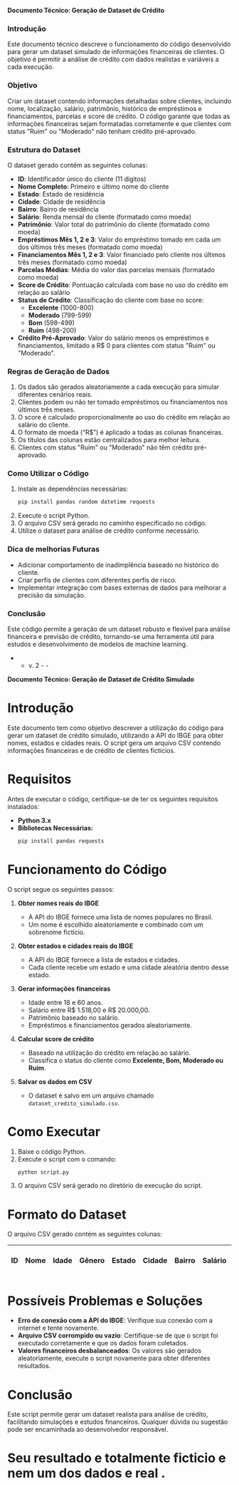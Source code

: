 **Documento Técnico: Geração de Dataset de Crédito**

### Introdução
Este documento técnico descreve o funcionamento do código desenvolvido para gerar um dataset simulado de informações financeiras de clientes. O objetivo é permitir a análise de crédito com dados realistas e variáveis a cada execução.

### Objetivo
Criar um dataset contendo informações detalhadas sobre clientes, incluindo nome, localização, salário, patrimônio, histórico de empréstimos e financiamentos, parcelas e score de crédito. O código garante que todas as informações financeiras sejam formatadas corretamente e que clientes com status "Ruim" ou "Moderado" não tenham crédito pré-aprovado.

### Estrutura do Dataset
O dataset gerado contém as seguintes colunas:

- **ID**: Identificador único do cliente (11 dígitos)
- **Nome Completo**: Primeiro e último nome do cliente
- **Estado**: Estado de residência
- **Cidade**: Cidade de residência
- **Bairro**: Bairro de residência
- **Salário**: Renda mensal do cliente (formatado como moeda)
- **Patrimônio**: Valor total do patrimônio do cliente (formatado como moeda)
- **Empréstimos Mês 1, 2 e 3**: Valor do empréstimo tomado em cada um dos últimos três meses (formatado como moeda)
- **Financiamentos Mês 1, 2 e 3**: Valor financiado pelo cliente nos últimos três meses (formatado como moeda)
- **Parcelas Médias**: Média do valor das parcelas mensais (formatado como moeda)
- **Score de Crédito**: Pontuação calculada com base no uso do crédito em relação ao salário
- **Status de Crédito**: Classificação do cliente com base no score:
  - **Excelente** (1000-800)
  - **Moderado** (799-599)
  - **Bom** (598-499)
  - **Ruim** (498-200)
- **Crédito Pré-Aprovado**: Valor do salário menos os empréstimos e financiamentos, limitado a R$ 0 para clientes com status "Ruim" ou "Moderado".

### Regras de Geração de Dados
1. Os dados são gerados aleatoriamente a cada execução para simular diferentes cenários reais.
2. Clientes podem ou não ter tomado empréstimos ou financiamentos nos últimos três meses.
3. O score é calculado proporcionalmente ao uso do crédito em relação ao salário do cliente.
4. O formato de moeda (“R$”) é aplicado a todas as colunas financeiras.
5. Os títulos das colunas estão centralizados para melhor leitura.
6. Clientes com status "Ruim" ou "Moderado" não têm crédito pré-aprovado.

### Como Utilizar o Código
1. Instale as dependências necessárias:
   ```bash
   pip install pandas random datetime requests
   ```
2. Execute o script Python.
3. O arquivo CSV será gerado no caminho especificado no código.
4. Utilize o dataset para análise de crédito conforme necessário.

### Dica de melhorias Futuras
- Adicionar comportamento de inadimplência baseado no histórico do cliente.
- Criar perfis de clientes com diferentes perfis de risco.
- Implementar integração com bases externas de dados para melhorar a precisão da simulação.

### Conclusão
Este código permite a geração de um dataset robusto e flexível para análise financeira e previsão de crédito, tornando-se uma ferramenta útil para estudos e desenvolvimento de modelos de machine learning.



- - v. 2 - - 


**Documento Técnico: Geração de Dataset de Crédito Simulado**

# Introdução
Este documento tem como objetivo descrever a utilização do código para gerar um dataset de crédito simulado, utilizando a API do IBGE para obter nomes, estados e cidades reais. O script gera um arquivo CSV contendo informações financeiras e de crédito de clientes fictícios.

# Requisitos
Antes de executar o código, certifique-se de ter os seguintes requisitos instalados:

- **Python 3.x**
- **Bibliotecas Necessárias:**
  ```sh
  pip install pandas requests
  ```

# Funcionamento do Código
O script segue os seguintes passos:

1. **Obter nomes reais do IBGE**
   - A API do IBGE fornece uma lista de nomes populares no Brasil.
   - Um nome é escolhido aleatoriamente e combinado com um sobrenome fictício.

2. **Obter estados e cidades reais do IBGE**
   - A API do IBGE fornece a lista de estados e cidades.
   - Cada cliente recebe um estado e uma cidade aleatória dentro desse estado.

3. **Gerar informações financeiras**
   - Idade entre 18 e 60 anos.
   - Salário entre R$ 1.518,00 e R$ 20.000,00.
   - Patrimônio baseado no salário.
   - Empréstimos e financiamentos gerados aleatoriamente.

4. **Calcular score de crédito**
   - Baseado na utilização do crédito em relação ao salário.
   - Classifica o status do cliente como **Excelente, Bom, Moderado ou Ruim**.

5. **Salvar os dados em CSV**
   - O dataset é salvo em um arquivo chamado `dataset_credito_simulado.csv`.

# Como Executar
1. Baixe o código Python.
2. Execute o script com o comando:
   ```sh
   python script.py
   ```
3. O arquivo CSV será gerado no diretório de execução do script.

# Formato do Dataset
O arquivo CSV gerado contém as seguintes colunas:

| ID | Nome | Idade | Gênero | Estado | Cidade | Bairro | Salário | Patrimônio | Empréstimos | Financiamentos | Score | Status | Crédito Pré-Aprovado |
|----|------|-------|---------|--------|--------|--------|---------|-----------|-------------|--------------|-------|--------|-----------------|

# Possíveis Problemas e Soluções
- **Erro de conexão com a API do IBGE**: Verifique sua conexão com a internet e tente novamente.
- **Arquivo CSV corrompido ou vazio**: Certifique-se de que o script foi executado corretamente e que os dados foram coletados.
- **Valores financeiros desbalanceados**: Os valores são gerados aleatoriamente, execute o script novamente para obter diferentes resultados.

# Conclusão
Este script permite gerar um dataset realista para análise de crédito, facilitando simulações e estudos financeiros. Qualquer dúvida ou sugestão pode ser encaminhada ao desenvolvedor responsável.





# Seu resultado e totalmente ficticio e nem um dos dados e real .



 
